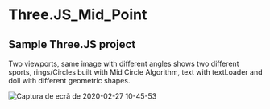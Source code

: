 # Three.JS_Mid_Point

## Sample Three.JS project

Two viewports, same image with different angles shows two different sports, 
rings/Circles built with Mid Circle Algorithm, text with textLoader and doll with different geometric shapes.

![Captura de ecrã de 2020-02-27 10-45-53](https://user-images.githubusercontent.com/37440264/75437635-772d4c80-594e-11ea-85df-4ea09e711fc5.png)

